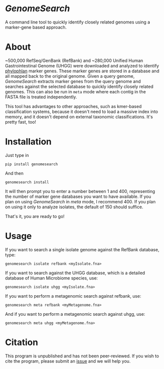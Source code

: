 # *GenomeSearch*
A command line tool to quickly identify closely related genomes using a marker-gene based approach.

# About
~500,000 RefSeq/GenBank (RefBank) and ~280,000 Unified Human Gastrointestinal Genome (UHGG) were downloaded and analyzed to identify [phylophlan](https://huttenhower.sph.harvard.edu/phylophlan/) marker genes. These marker genes are stored in a database and all mapped back to the original genome. Given a query genome, *GenomeSearch* extracts marker genes from the query genome and searches against the selected database to quickly identify closely related genomes. This can also be run in `meta` mode where each contig in the FASTA file is treated independently.

This tool has advantages to other approaches, such as kmer-based classification systems, because it doesn't need to load a massive index into memory, and it doesn't depend on external taxonomic classifications. It's pretty fast, too!

# Installation

Just type in 
    
    pip install genomesearch
    
And then

    genomesearch install
    
It will then prompt you to enter a number between 1 and 400, representing the number of marker gene databases you want to have available. If you plan on using *GenomeSearch* in *meta* mode, I recommend 400. If you plan on using it only to analyze isolates, the default of 150 should suffice.

That's it, you are ready to go!

# Usage

If you want to search a single isolate genome against the RefBank database, type:

    genomesearch isolate refbank <myIsolate.fna>
    
If you want to search against the UHGG database, which is a detailed database of Human Microbiome species, use:

    genomesearch isolate uhgg <myIsolate.fna>
    
If you want to perform a metagenomic search against refbank, use:

    genomesearch meta refbank <myMetagenome.fna>
    
And if you want to perform a metagenomic search against uhgg, use:

    genomesearch meta uhgg <myMetagenome.fna>

# Citation
This program is unpublished and has not been peer-reviewed. If you wish to cite the program, please submit an [issue](https://github.com/bhattlab/GenomeSearch/issues) and we will help you.
